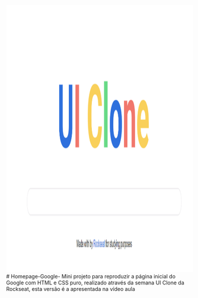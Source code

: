 <img src="https://github.com/gabriel-elesbao/Homepage-Google-/blob/main/HomePage.PNG" height="720" width="1000" />
# Homepage-Google-
Mini projeto para reproduzir a página inicial do Google com HTML e CSS puro, realizado através da semana UI Clone da Rockseat, esta versão é a apresentada na vídeo aula
